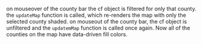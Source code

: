 on mouseover of the county bar the cf object is filtered for only that county.  the `updateMap` function is called, which re-renders the map with only the selected county shaded.  on mouseout of the county bar, the cf object is unfiltered and the `updatemMap` function is called once again.  Now all of the counties on the map have data-driven fill colors.